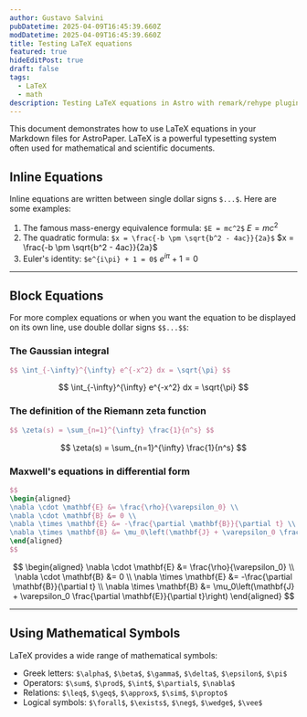 ```yaml
---
author: Gustavo Salvini
pubDatetime: 2025-04-09T16:45:39.660Z
modDatetime: 2025-04-09T16:45:39.660Z
title: Testing LaTeX equations
featured: true
hideEditPost: true
draft: false
tags:
  - LaTeX
  - math
description: Testing LaTeX equations in Astro with remark/rehype plugins.
---
```


This document demonstrates how to use LaTeX equations in your Markdown files for AstroPaper. LaTeX is a powerful typesetting system often used for mathematical and scientific documents.

## Inline Equations

Inline equations are written between single dollar signs `$...$`. Here are some examples:

1. The famous mass-energy equivalence formula: `$E = mc^2$` $E = mc^2$
2. The quadratic formula: `$x = \frac{-b \pm \sqrt{b^2 - 4ac}}{2a}$` $x = \frac{-b \pm \sqrt{b^2 - 4ac}}{2a}$
3. Euler's identity: `$e^{i\pi} + 1 = 0$` $e^{i\pi} + 1 = 0$

---

## Block Equations

For more complex equations or when you want the equation to be displayed on its own line, use double dollar signs `$$...$$`:

### The Gaussian integral

```latex
$$ \int_{-\infty}^{\infty} e^{-x^2} dx = \sqrt{\pi} $$
```

$$ \int_{-\infty}^{\infty} e^{-x^2} dx = \sqrt{\pi} $$

### The definition of the Riemann zeta function

```latex
$$ \zeta(s) = \sum_{n=1}^{\infty} \frac{1}{n^s} $$
```

$$ \zeta(s) = \sum_{n=1}^{\infty} \frac{1}{n^s} $$

### Maxwell's equations in differential form

```latex
$$
\begin{aligned}
\nabla \cdot \mathbf{E} &= \frac{\rho}{\varepsilon_0} \\
\nabla \cdot \mathbf{B} &= 0 \\
\nabla \times \mathbf{E} &= -\frac{\partial \mathbf{B}}{\partial t} \\
\nabla \times \mathbf{B} &= \mu_0\left(\mathbf{J} + \varepsilon_0 \frac{\partial \mathbf{E}}{\partial t}\right)
\end{aligned}
$$
```

$$
\begin{aligned}
\nabla \cdot \mathbf{E} &= \frac{\rho}{\varepsilon_0} \\
\nabla \cdot \mathbf{B} &= 0 \\
\nabla \times \mathbf{E} &= -\frac{\partial \mathbf{B}}{\partial t} \\
\nabla \times \mathbf{B} &= \mu_0\left(\mathbf{J} + \varepsilon_0 \frac{\partial \mathbf{E}}{\partial t}\right)
\end{aligned}
$$

---

## Using Mathematical Symbols

LaTeX provides a wide range of mathematical symbols:

- Greek letters: `$\alpha$`, `$\beta$`, `$\gamma$`, `$\delta$`, `$\epsilon$`, `$\pi$`
- Operators: `$\sum$`, `$\prod$`, `$\int$`, `$\partial$`, `$\nabla$`
- Relations: `$\leq$`, `$\geq$`, `$\approx$`, `$\sim$`, `$\propto$`
- Logical symbols: `$\forall$`, `$\exists$`, `$\neg$`, `$\wedge$`, `$\vee$`
